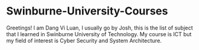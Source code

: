 # Swinburne-University-Courses
Greetings! I am Dang Vi Luan, I usually go by Josh, this is the list of subject that I learned in Swinburne University of Technology. My course is ICT but my field of interest is Cyber Security and System Architecture.